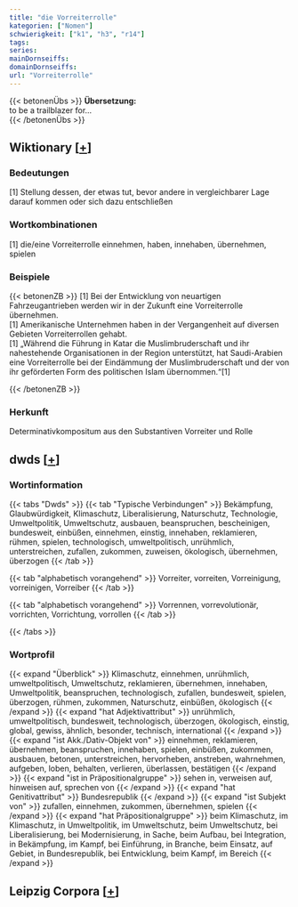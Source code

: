 ```yaml
---
title: "die Vorreiterrolle"
kategorien: ["Nomen"]
schwierigkeit: ["k1", "h3", "r14"]
tags:
series:
mainDornseiffs:
domainDornseiffs:
url: "Vorreiterrolle"
---
```


{{< betonenÜbs >}}
**Übersetzung:**  
to be a trailblazer for...  
{{< /betonenÜbs >}}

## Wiktionary [[+](https://de.wiktionary.org/wiki/Vorreiterrolle)]

### Bedeutungen
[1] Stellung dessen, der etwas tut, bevor andere in vergleichbarer Lage darauf kommen oder sich dazu entschließen  

### Wortkombinationen
[1] die/eine Vorreiterrolle einnehmen, haben, innehaben, übernehmen, spielen  

### Beispiele
{{< betonenZB >}}
[1] Bei der Entwicklung von neuartigen Fahrzeugantrieben werden wir in der Zukunft eine Vorreiterrolle übernehmen.  
[1] Amerikanische Unternehmen haben in der Vergangenheit auf diversen Gebieten Vorreiterrollen gehabt.  
[1] „Während die Führung in Katar die Muslimbruderschaft und ihr nahestehende Organisationen in der Region unterstützt, hat Saudi-Arabien eine Vorreiterrolle bei der Eindämmung der Muslimbruderschaft und der von ihr geförderten Form des politischen Islam übernommen.“[1]  

{{< /betonenZB >}}
### Herkunft
Determinativkompositum aus den Substantiven Vorreiter und Rolle  



## dwds [[+](https://www.dwds.de/wb/Vorreiterrolle)]

### Wortinformation
{{< tabs "Dwds" >}}
{{< tab "Typische Verbindungen" >}}
Bekämpfung, Glaubwürdigkeit, Klimaschutz, Liberalisierung, Naturschutz, Technologie, Umweltpolitik, Umweltschutz, ausbauen, beanspruchen, bescheinigen, bundesweit, einbüßen, einnehmen, einstig, innehaben, reklamieren, rühmen, spielen, technologisch, umweltpolitisch, unrühmlich, unterstreichen, zufallen, zukommen, zuweisen, ökologisch, übernehmen, überzogen
{{< /tab >}}

{{< tab "alphabetisch vorangehend" >}}
Vorreiter, vorreiten, Vorreinigung, vorreinigen, Vorreiber
{{< /tab >}}

{{< tab "alphabetisch vorangehend" >}}
Vorrennen, vorrevolutionär, vorrichten, Vorrichtung, vorrollen
{{< /tab >}}

{{< /tabs >}}

### Wortprofil
{{< expand "Überblick" >}} Klimaschutz, einnehmen, unrühmlich, umweltpolitisch, Umweltschutz, reklamieren, übernehmen, innehaben, Umweltpolitik, beanspruchen, technologisch, zufallen, bundesweit, spielen, überzogen, rühmen, zukommen, Naturschutz, einbüßen, ökologisch {{< /expand >}}
{{< expand "hat Adjektivattribut" >}} unrühmlich, umweltpolitisch, bundesweit, technologisch, überzogen, ökologisch, einstig, global, gewiss, ähnlich, besonder, technisch, international {{< /expand >}}
{{< expand "ist Akk./Dativ-Objekt von" >}} einnehmen, reklamieren, übernehmen, beanspruchen, innehaben, spielen, einbüßen, zukommen, ausbauen, betonen, unterstreichen, hervorheben, anstreben, wahrnehmen, aufgeben, loben, behalten, verlieren, überlassen, bestätigen {{< /expand >}}
{{< expand "ist in Präpositionalgruppe" >}} sehen in, verweisen auf, hinweisen auf, sprechen von {{< /expand >}}
{{< expand "hat Genitivattribut" >}} Bundesrepublik {{< /expand >}}
{{< expand "ist Subjekt von" >}} zufallen, einnehmen, zukommen, übernehmen, spielen {{< /expand >}}
{{< expand "hat Präpositionalgruppe" >}} beim Klimaschutz, im Klimaschutz, in Umweltpolitik, im Umweltschutz, beim Umweltschutz, bei Liberalisierung, bei Modernisierung, in Sache, beim Aufbau, bei Integration, in Bekämpfung, im Kampf, bei Einführung, in Branche, beim Einsatz, auf Gebiet, in Bundesrepublik, bei Entwicklung, beim Kampf, im Bereich {{< /expand >}}

## Leipzig Corpora [[+](https://corpora.uni-leipzig.de/en/res?word=Vorreiterrolle&corpusId=deu_newscrawl-public_2018)]

